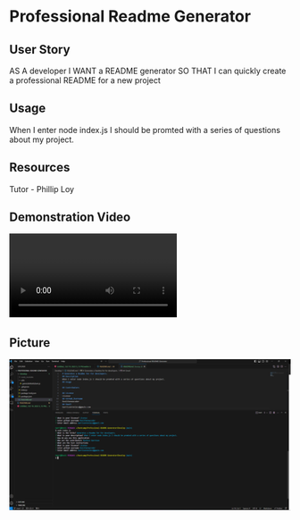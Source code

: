 # Professional Readme Generator

## User Story
AS A developer
I WANT a README generator
SO THAT I can quickly create a professional README for a new project

## Usage
When I enter node index.js I should be promted with a series of questions about my project.

## Resources
Tutor - Phillip Loy

## Demonstration Video
<video src="Untitled%20video%20-%20Made%20with%20Clipchamp.mp4" controls title="Readme"></video>

## Picture
![Alt text](image.png)
